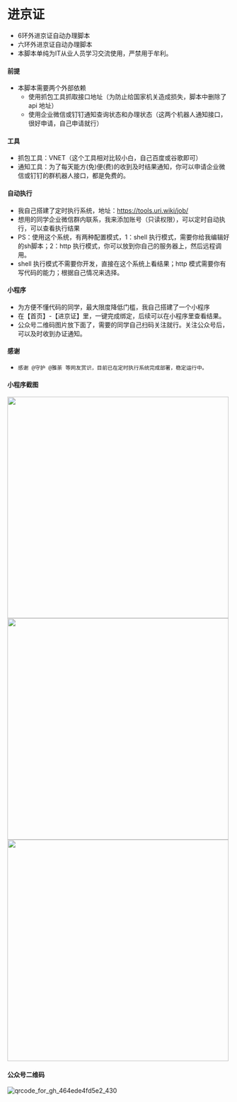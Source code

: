 # 进京证
- 6环外进京证自动办理脚本
- 六环外进京证自动办理脚本
- 本脚本单纯为IT从业人员学习交流使用，严禁用于牟利。

#### 前提
- 本脚本需要两个外部依赖
  - 使用抓包工具抓取接口地址（为防止给国家机关造成损失，脚本中删除了 api 地址）
  - 使用企业微信或钉钉通知查询状态和办理状态（这两个机器人通知接口，很好申请，自己申请就行）

#### 工具
- 抓包工具：VNET（这个工具相对比较小白，自己百度或谷歌即可）
- 通知工具：为了每天能方(免)便(费)的收到及时结果通知，你可以申请企业微信或钉钉的群机器人接口，都是免费的。

#### 自动执行
- 我自己搭建了定时执行系统，地址：https://tools.uri.wiki/job/
- 想用的同学企业微信群内联系，我来添加账号（只读权限），可以定时自动执行，可以查看执行结果
- PS：使用这个系统，有两种配置模式，1：shell 执行模式，需要你给我编辑好的sh脚本；2：http 执行模式，你可以放到你自己的服务器上，然后远程调用。
- shell 执行模式不需要你开发，直接在这个系统上看结果；http 模式需要你有写代码的能力；根据自己情况来选择。

#### 小程序
- 为方便不懂代码的同学，最大限度降低门槛，我自己搭建了一个小程序
- 在【首页】-【进京证】里，一键完成绑定，后续可以在小程序里查看结果。
- 公众号二维码图片放下面了，需要的同学自己扫码关注就行。关注公众号后，可以及时收到办证通知。

#### 感谢
- ```感谢 @守护 @雅荼 等网友赏识，目前已在定时执行系统完成部署，稳定运行中。```

#### 小程序截图
<img src="https://github.com/woodheader/jjz/assets/12424760/da2a2e61-c35f-493e-9ac3-106fc1298f62" height="500px"/>
<img src="https://github.com/woodheader/jjz/assets/12424760/1122a3b2-0336-4509-beb0-a0ea57f10ebf" height="500px"/>
<img src="https://github.com/woodheader/jjz/assets/12424760/5d8b965a-c8b3-41ee-aac8-15e5a4833ba0" height="500px"/>

#### 公众号二维码
![qrcode_for_gh_464ede4fd5e2_430](https://github.com/woodheader/jjz/assets/12424760/fd4169d0-4268-4d88-b008-035f4cc36345)



